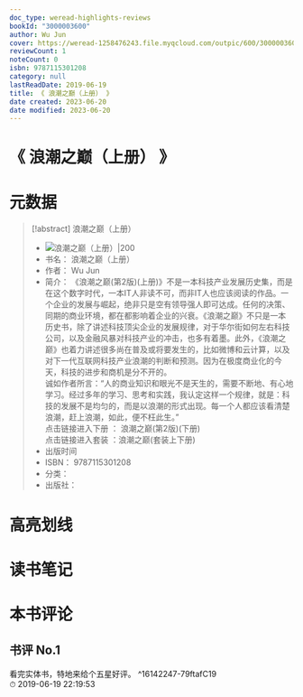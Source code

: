 ```yaml
---
doc_type: weread-highlights-reviews
bookId: "3000003600"
author: Wu Jun
cover: https://weread-1258476243.file.myqcloud.com/outpic/600/3000003600.jpg
reviewCount: 1
noteCount: 0
isbn: 9787115301208
category: null
lastReadDate: 2019-06-19
title: 《 浪潮之巅（上册） 》
date created: 2023-06-20
date modified: 2023-06-20
---
```


# 《 浪潮之巅（上册） 》

# 元数据

> [!abstract] 浪潮之巅（上册）
> - ![ 浪潮之巅（上册）|200](https://weread-1258476243.file.myqcloud.com/outpic/600/3000003600.jpg)
> - 书名： 浪潮之巅（上册）
> - 作者： Wu Jun
> - 简介： 《浪潮之巅(第2版)(上册)》不是一本科技产业发展历史集，而是在这个数字时代，一本IT人非读不可，而非IT人也应该阅读的作品。一个企业的发展与崛起，绝非只是空有领导强人即可达成。任何的决策、同期的商业环境，都在都影响着企业的兴衰。《浪潮之巅》不只是一本历史书，除了讲述科技顶尖企业的发展规律，对于华尔街如何左右科技公司，以及金融风暴对科技产业的冲击，也多有着墨。此外，《浪潮之巅》也着力讲述很多尚在普及或将要发生的，比如微博和云计算，以及对下一代互联网科技产业浪潮的判断和预测。因为在极度商业化的今天，科技的进步和商机是分不开的。  
诚如作者所言：“人的商业知识和眼光不是天生的，需要不断地、有心地学习。经过多年的学习、思考和实践，我认定这样一个规律，就是：科技的发展不是均匀的，而是以浪潮的形式出现。每一个人都应该看清楚浪潮，赶上浪潮，如此，便不枉此生。”  
点击链接进入下册 ： 浪潮之巅(第2版)(下册)  
点击链接进入套装 ：浪潮之巅(套装上下册)
> - 出版时间
> - ISBN： 9787115301208
> - 分类：
> - 出版社：

# 高亮划线

# 读书笔记

# 本书评论

## 书评 No.1

看完实体书，特地来给个五星好评。 ^16142247-79ftafC19  
⏱ 2019-06-19 22:19:53
